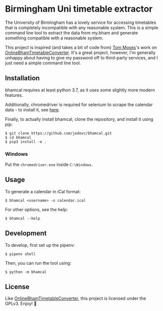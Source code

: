 # Birmingham Uni timetable extractor

The University of Birmingham has a lovely service for accessing timetables
that is completely incompatible with any reasonable system. This is a simple
command line tool to extract the data from my.bham and generate something
compatible with a reasonable system.

This project is inspired (and takes a bit of code from) [Tom Moses](https://github.com/tomhmoses)'s
work on [OnlineBhamTimetableConverter][timetable-converter]. It's a great
project, however, I'm generally unhappy about having to give my password off
to third-party services, and I just need a simple command line tool.

## Installation

bhamcal requires at least python 3.7, as it uses some slightly more modern
features.

Additionally, chromedriver is required for selenium to scrape the calendar
data - to install it, see [here][selenium-install].

Finally, to actually install bhamcal, clone the repository, and install it
using pip:

    $ git clone https://github.com/jedevc/bhamcal.git
    $ cd bhamcal
    $ pip3 install -e .

### Windows

Put the `chromedriver.exe` inside `C:\Windows`.

## Usage

To generate a calendar in iCal format:

    $ bhamcal <username> -o calendar.ical

For other options, see the help:

    $ bhamcal --help

## Development

To develop, first set up the pipenv:

    $ pipenv shell

Then, you can run the tool using:

    $ python -m bhamcal

## License

Like [OnlineBhamTimetableConverter][timetable-converter], this project is
licensed under the GPLv3. Enjoy! :tada:

[timetable-converter]: https://github.com/tomhmoses/OnlineBhamTimetableConverter
[selenium-install]: https://selenium-python.readthedocs.io/installation.html